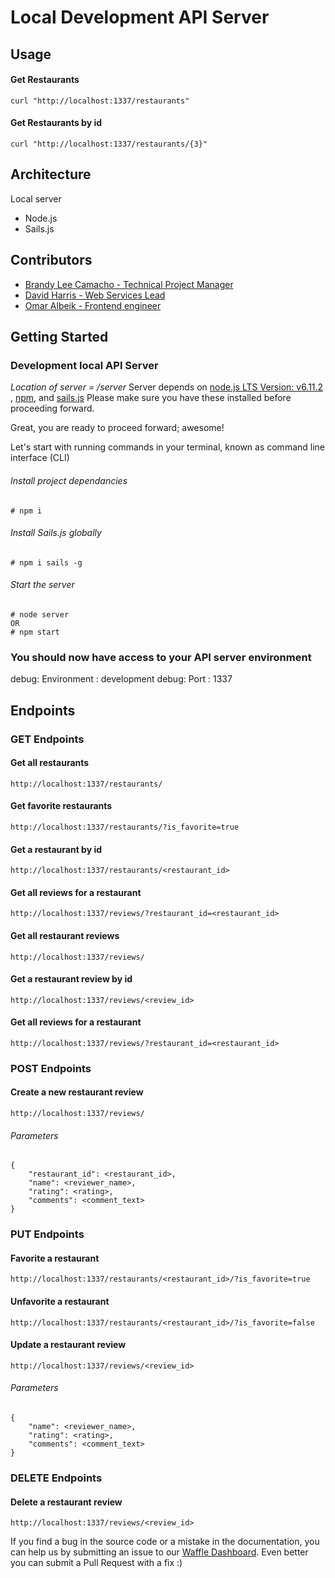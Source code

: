 # Local Development API Server
## Usage
#### Get Restaurants
```
curl "http://localhost:1337/restaurants"
```
#### Get Restaurants by id
````
curl "http://localhost:1337/restaurants/{3}"
````

## Architecture
Local server
- Node.js
- Sails.js

## Contributors

- [Brandy Lee Camacho - Technical Project Manager](mailto:brandy.camacho@udacity.com)
- [David Harris - Web Services Lead](mailto:david.harris@udacity.com)
- [Omar Albeik - Frontend engineer](mailto:omaralbeik@gmail.com)

## Getting Started

### Development local API Server
_Location of server = /server_
Server depends on [node.js LTS Version: v6.11.2 ](https://nodejs.org/en/download/), [npm](https://www.npmjs.com/get-npm), and [sails.js](http://sailsjs.com/)
Please make sure you have these installed before proceeding forward.

Great, you are ready to proceed forward; awesome!

Let's start with running commands in your terminal, known as command line interface (CLI)

###### Install project dependancies
```Install project dependancies
# npm i
```
###### Install Sails.js globally
```Install sails global
# npm i sails -g
```
###### Start the server
```Start server
# node server
OR
# npm start
```
### You should now have access to your API server environment
debug: Environment : development
debug: Port        : 1337


## Endpoints

### GET Endpoints

#### Get all restaurants
```
http://localhost:1337/restaurants/
```

#### Get favorite restaurants
```
http://localhost:1337/restaurants/?is_favorite=true
```

#### Get a restaurant by id
```
http://localhost:1337/restaurants/<restaurant_id>
```

#### Get all reviews for a restaurant
```
http://localhost:1337/reviews/?restaurant_id=<restaurant_id>
```

#### Get all restaurant reviews
```
http://localhost:1337/reviews/
```

#### Get a restaurant review by id
```
http://localhost:1337/reviews/<review_id>
```

#### Get all reviews for a restaurant
```
http://localhost:1337/reviews/?restaurant_id=<restaurant_id>
```


### POST Endpoints

#### Create a new restaurant review
```
http://localhost:1337/reviews/
```

###### Parameters
```
{
    "restaurant_id": <restaurant_id>,
    "name": <reviewer_name>,
    "rating": <rating>,
    "comments": <comment_text>
}
```


### PUT Endpoints

#### Favorite a restaurant
```
http://localhost:1337/restaurants/<restaurant_id>/?is_favorite=true
```

#### Unfavorite a restaurant
```
http://localhost:1337/restaurants/<restaurant_id>/?is_favorite=false
```

#### Update a restaurant review
```
http://localhost:1337/reviews/<review_id>
```

###### Parameters
```
{
    "name": <reviewer_name>,
    "rating": <rating>,
    "comments": <comment_text>
}
```


### DELETE Endpoints

#### Delete a restaurant review
```
http://localhost:1337/reviews/<review_id>
```


If you find a bug in the source code or a mistake in the documentation, you can help us by
submitting an issue to our [Waffle Dashboard](https://waffle.io/udacity/mwnd-issues). Even better you can submit a Pull Request with a fix :)
